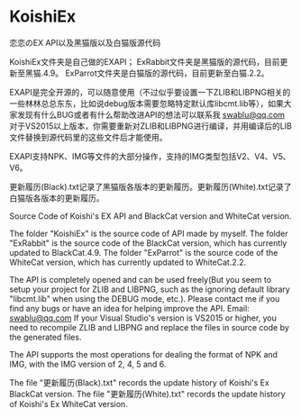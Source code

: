 ﻿# KoishiEx
恋恋のEX API以及黑猫版以及白猫版源代码

KoishiEx文件夹是自己做的EXAPI；
ExRabbit文件夹是黑猫版的源代码，目前更新至黑猫.4.9。
ExParrot文件夹是白猫版的源代码，目前更新至白猫.2.2。

EXAPI是完全开源的，可以随意使用（不过似乎要设置一下ZLIB和LIBPNG相关的一些林林总总东东，比如说debug版本需要忽略特定默认库libcmt.lib等），如果大家发现有什么BUG或者有什么帮助改进API的想法可以联系我 swablu@qq.com 
对于VS2015以上版本，你需要重新对ZLIB和LIBPNG进行编译，并用编译后的LIB文件替换到源代码里的这些文件后才能使用。

EXAPI支持NPK、IMG等文件的大部分操作，支持的IMG类型包括V2、V4、V5、V6。

更新履历(Black).txt记录了黑猫版各版本的更新履历。更新履历(White).txt记录了白猫版各版本的更新履历。


Source Code of Koishi's EX API and BlackCat version and WhiteCat version.

The folder "KoishiEx" is the source code of API made by myself.
The folder "ExRabbit" is the source code of the BlackCat version, which has currently updated to BlackCat.4.9.
The folder "ExParrot" is the source code of the WhiteCat version, which has currently updated to WhiteCat.2.2.

The API is completely opened and can be used freely(But you seem to setup your project for ZLIB and LIBPNG, such as the ignoring default library "libcmt.lib" when using the DEBUG mode, etc.). Please contact me if you find any bugs or have an idea for helping improve the API. Email: swablu@qq.com
If your Visual Studio's version is VS2015 or higher, you need to recompile ZLIB and LIBPNG and replace the files in source code by the generated files.

The API supports the most operations for dealing the format of NPK and IMG, with the IMG version of 2, 4, 5 and 6.

The file "更新履历(Black).txt" records the update history of Koishi's Ex BlackCat version. The file "更新履历(White).txt" records the update history of Koishi's Ex WhiteCat version.

 